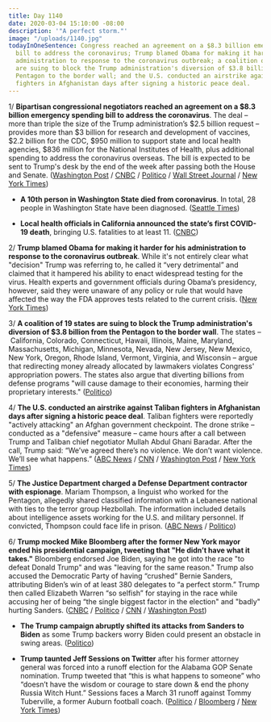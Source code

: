 ```yaml
---
title: Day 1140
date: 2020-03-04 15:10:00 -08:00
description: '"A perfect storm."'
image: "/uploads/1140.jpg"
todayInOneSentence: Congress reached an agreement on a $8.3 billion emergency spending
  bill to address the coronavirus; Trump blamed Obama for making it harder for his
  administration to response to the coronavirus outbreak; a coalition of 19 states
  are suing to block the Trump administration's diversion of $3.8 billion from the
  Pentagon to the border wall; and the U.S. conducted an airstrike against Taliban
  fighters in Afghanistan days after signing a historic peace deal.
---
```


1/ **Bipartisan congressional negotiators reached an agreement on a $8.3 billion emergency spending bill to address the coronavirus**. The deal – more than triple the size of the Trump administration’s $2.5 billion request – provides more than $3 billion for research and development of vaccines, $2.2 billion for the CDC, $950 million to support state and local health agencies, $836 million for the National Institutes of Health, plus additional spending to address the coronavirus overseas. The bill is expected to be sent to Trump's desk by the end of the week after passing both the House and Senate. ([Washington Post](https://www.washingtonpost.com/us-policy/2020/03/04/congress-coronavirus-emergency-spending/) / [CNBC](https://www.cnbc.com/2020/03/04/lawmakers-strike-deal-on-more-than-7-billion-in-emergency-coronavirus-funding.html) / [Politico](https://www.politico.com/news/2020/03/04/house-coronavirus-funding-121065) / [Wall Street Journal](https://www.wsj.com/articles/congress-reaches-8-billion-deal-to-combat-coronavirus-11583343193) / [New York Times](https://www.nytimes.com/2020/03/04/us/politics/coronavirus-emergency-aid-congress.html))

* **A 10th person in Washington State died from coronavirus**. In total, 28 people in Washington State have been diagnosed. ([Seattle Times](https://www.seattletimes.com/seattle-news/health/coronavirus-daily-update-march-4-what-we-know-so-far-about-covid-19-in-the-seattle-area-washington-state-and-the-nation/))

* **Local health officials in California announced the state’s first COVID-19 death**, bringing U.S. fatalities to at least 11. ([CNBC](https://www.cnbc.com/2020/03/04/california-confirms-first-coronavirus-death-bringing-us-fatalities-to-at-least-11.html))

2/ **Trump blamed Obama for making it harder for his administration to response to the coronavirus outbreak**.  While it's not entirely clear what "decision" Trump was referring to, he called it “very detrimental” and claimed that it hampered his ability to enact widespread testing for the virus. Health experts and government officials during Obama’s presidency, however, said they were unaware of any policy or rule that would have affected the way the FDA approves tests related to the current crisis. ([New York Times](https://www.nytimes.com/2020/03/04/us/politics/coronavirus-trump-obama.html))

3/ **A coalition of 19 states are suing to block the Trump administration's diversion of $3.8 billion from the Pentagon to the border wall**. The states – California, Colorado, Connecticut, Hawaii, Illinois, Maine, Maryland, Massachusetts, Michigan, Minnesota, Nevada, New Jersey, New Mexico, New York, Oregon, Rhode Island, Vermont, Virginia, and Wisconsin – argue that redirecting money already allocated by lawmakers violates Congress' appropriation powers. The states also argue that diverting billions from defense programs "will cause damage to their economies, harming their proprietary interests." ([Politico](https://www.politico.com/news/2020/03/03/states-sue-trump-administration-border-wall-119806))

4/ **The U.S. conducted an airstrike against Taliban fighters in Afghanistan days after signing a historic peace deal**. Taliban fighters were reportedly "actively attacking" an Afghan government checkpoint. The drone strike – conducted as a "defensive" measure – came hours after a call between Trump and Taliban chief negotiator Mullah Abdul Ghani Baradar. After the call, Trump said: “We’ve agreed there’s no violence. We don’t want violence. We’ll see what happens.” ([ABC News](https://abcnews.go.com/ABCNews/us-forces-conduct-airstrike-taliban-soldiers-days-agreement/story?id=69383035) / [CNN](https://www.cnn.com/2020/03/04/politics/taliban-airstrikes-afghanistan-us/index.html) / [Washington Post](https://www.washingtonpost.com/world/asia_pacific/us-targets-taliban-with-airstrike-days-after-peace-deal/2020/03/04/6cfa775e-5e0a-11ea-ac50-18701e14e06d_story.html) / [New York Times](https://www.nytimes.com/2020/03/04/world/asia/afghanistan-taliban-violence.html))

5/ **The Justice Department charged a Defense Department contractor with espionage**. Mariam Thompson, a linguist who worked for the Pentagon, allegedly shared classified information with a Lebanese national with ties to the terror group Hezbollah. The information included details about intelligence assets working for the U.S. and military personnel. If convicted, Thompson could face life in prison. ([ABC News](https://abcnews.go.com/Politics/pentagon-linguist-faces-espionage-charges-allegedly-sharing-secrets/story?id=69391955) / [Politico](https://www.politico.com/news/2020/03/04/defense-contractor-charged-military-secrets-121251))

6/ **Trump mocked Mike Bloomberg after the former New York mayor ended his presidential campaign, tweeting that "He didn’t have what it takes."** Bloomberg endorsed Joe Biden, saying he got into the race "to defeat Donald Trump" and was "leaving for the same reason." Trump also accused the Democratic Party of having “crushed” Bernie Sanders, attributing Biden’s win of at least 380 delegates to “a perfect storm.” Trump then called Elizabeth Warren “so selfish” for staying in the race while accusing her of being “the single biggest factor in the election" and "badly" hurting Sanders. ([CNBC](https://www.cnbc.com/2020/03/04/trump-mocks-bloomberg-after-exit-from-the-2020-presidential-race.html) / [Politico](https://www.politico.com/news/2020/03/04/trump-weighs-in-on-bidens-super-tuesday-victory-120821) / [CNN](https://www.cnn.com/2020/03/04/politics/michael-bloomberg-dropping-out/) / [Washington Post](https://www.washingtonpost.com/politics/mike-bloomberg-drops-out-of-presidential-race/2020/03/04/62eaa54a-5743-11ea-9000-f3cffee23036_story.html))

* **The Trump campaign abruptly shifted its attacks from Sanders to Biden** as some Trump backers worry Biden could present an obstacle in swing areas. ([Politico](https://www.politico.com/news/2020/03/04/republicans-biden-super-tuesday-120697))

* **Trump taunted Jeff Sessions on Twitter** after his former attorney general was forced into a runoff election for the Alabama GOP Senate nomination. Trump tweeted that “this is what happens to someone” who “doesn’t have the wisdom or courage to stare down & end the phony Russia Witch Hunt.”  Sessions faces a March 31 runoff against Tommy Tuberville, a former Auburn football coach.  ([Politico](https://www.politico.com/news/2020/03/03/jeff-sessions-alabama-senate-runoff-120485) / [Bloomberg](https://www.bloomberg.com/news/articles/2020-03-04/trump-takes-swipe-at-sessions-ahead-of-alabama-senate-runoff) / [New York Times](https://www.nytimes.com/2020/03/03/us/politics/alabama-senate-jeff-sessions.html))